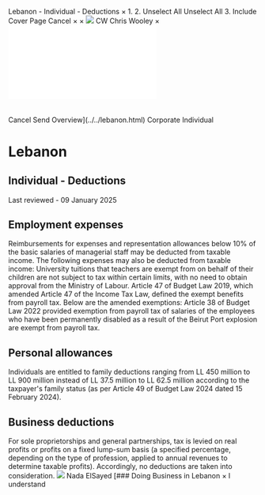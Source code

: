 Lebanon - Individual - Deductions
×
1.
2.
Unselect All
Unselect All
3.
Include Cover Page
Cancel
×
×
![](../../-/media/world-wide-tax-summaries/attachments/global---chris-wooley.ashx%3Frev=ac5e5f3223b34096b1afc2a6009c7320&revision=ac5e5f32-23b3-4096-b1af-c2a6009c7320&hash=859B7ADC84DC2CBEC9760E9E6EE7DE6D0A8BFCDF)
CW
Chris Wooley
×
![](deductions.html)
######
Cancel
Send
Overview](../../lebanon.html)
Corporate
Individual
# Lebanon
## Individual - Deductions
Last reviewed - 09 January 2025
## Employment expenses
Reimbursements for expenses and representation allowances below 10% of the basic salaries of managerial staff may be deducted from taxable income.
The following expenses may also be deducted from taxable income:
University tuitions that teachers are exempt from on behalf of their children are not subject to tax within certain limits, with no need to obtain approval from the Ministry of Labour.
Article 47 of Budget Law 2019, which amended Article 47 of the Income Tax Law, defined the exempt benefits from payroll tax. Below are the amended exemptions:
Article 38 of Budget Law 2022 provided exemption from payroll tax of salaries of the employees who have been permanently disabled as a result of the Beirut Port explosion are exempt from payroll tax.
## Personal allowances
Individuals are entitled to family deductions ranging from LL 450 million to LL 900 million instead of LL 37.5 million to LL 62.5 million according to the taxpayer's family status (as per Article 49 of Budget Law 2024 dated 15 February 2024).
## Business deductions
For sole proprietorships and general partnerships, tax is levied on real profits or profits on a fixed lump-sum basis (a specified percentage, depending on the type of profession, applied to annual revenues to determine taxable profits). Accordingly, no deductions are taken into consideration.
![](../../-/media/world-wide-tax-summaries/attachments/lebanon---nadaelsayed.ashx%3Frev=a44191e17bdd448387370d6202f9b13f&revision=a44191e1-7bdd-4483-8737-0d6202f9b13f&hash=D875F986376D33C5295B269AEFCBB84BBCA8D1A0)
Nada ElSayed
[### Doing Business in Lebanon
×
I understand